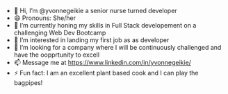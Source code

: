 - 👋 Hi, I’m @yvonnegeikie a senior nurse turned developer
- 😄 Pronouns: She/her 
- 🌱 I’m currently honing my skills in Full Stack developement on a challenging Web Dev Bootcamp
- 👀 I’m interested in landing my first job as as developer 
- 💞️ I’m looking for a company where I will be continuously challenged and have the oopprtunity to excell 
- 📫 Message me at https://www.linkedin.com/in/yvonnegeikie/
- ⚡ Fun fact: I am an excellent plant based cook and I can play the bagpipes! 

<!---
yvonnegeikie/yvonnegeikie is a ✨ special ✨ repository because its `README.md` (this file) appears on your GitHub profile.
You can click the Preview link to take a look at your changes.
--->
